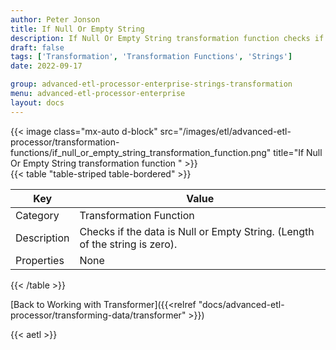 ```yaml
---
author: Peter Jonson
title: If Null Or Empty String
description: If Null Or Empty String transformation function checks if the data is Null or Empty String
draft: false
tags: ['Transformation', 'Transformation Functions', 'Strings']
date: 2022-09-17

group: advanced-etl-processor-enterprise-strings-transformation
menu: advanced-etl-processor-enterprise
layout: docs
---
```


{{< image class="mx-auto d-block"  src="/images/etl/advanced-etl-processor/transformation-functions/if_null_or_empty_string_transformation_function.png" title="If Null Or Empty String transformation function " >}}
\
{{< table "table-striped table-bordered" >}}

| Key         | Value                                                                       |
| ----------- | --------------------------------------------------------------------------- |
| Category    | Transformation Function                                                     |
| Description | Checks if the data is Null or Empty String. (Length of the string is zero). |
| Properties  | None                                                                        |

{{< /table >}}

[Back to Working with Transformer]({{<relref "docs/advanced-etl-processor/transforming-data/transformer" >}})

{{< aetl >}}
